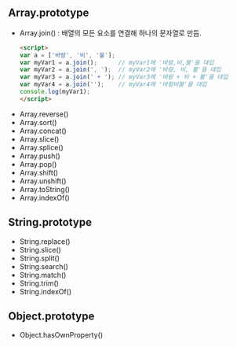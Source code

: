 ## Array.prototype
* Array.join() : 배열의 모든 요소를 연결해 하나의 문자열로 만듬.
    ```html
    <script>
    var a = ['바람', '비', '불'];
    var myVar1 = a.join();      // myVar1에 '바람,비,불'을 대입
    var myVar2 = a.join(', ');  // myVar2에 '바람, 비, 불'을 대입
    var myVar3 = a.join(' + '); // myVar3에 '바람 + 비 + 불'을 대입
    var myVar4 = a.join('');    // myVar4에 '바람비불'을 대입
    console.log(myVar1);
    </script>
    ```
* Array.reverse()
* Array.sort()
* Array.concat()
* Array.slice()
* Array.splice()
* Array.push()
* Array.pop()
* Array.shift()
* Array.unshift()
* Array.toString()
* Array.indexOf()

## String.prototype
* String.replace()
* String.slice()
* String.split()
* String.search()
* String.match()
* String.trim()
* String.indexOf()

## Object.prototype
* Object.hasOwnProperty()